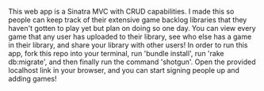 This web app is a Sinatra MVC with CRUD capabilities. I made this so people can keep track of their extensive game backlog libraries that they haven't gotten to play yet but plan on doing so one day. You can view every game that any user has uploaded to their library, see who else has a game in their library, and share your library with other users! In order to run this app, fork this repo into your terminal, run 'bundle install', run 'rake db:migrate', and then finally run the command 'shotgun'. Open the provided localhost link in your browser, and you can start signing people up and adding games!
